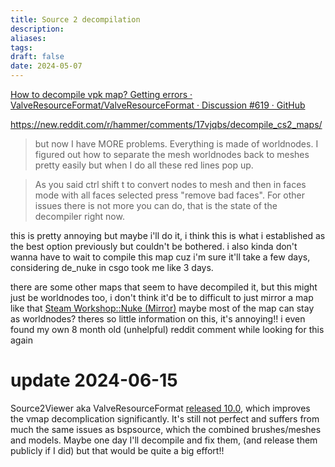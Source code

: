 ```yaml
---
title: Source 2 decompilation
description: 
aliases: 
tags: 
draft: false
date: 2024-05-07
---
```

[How to decompile vpk map? Getting errors · ValveResourceFormat/ValveResourceFormat · Discussion #619 · GitHub](https://github.com/ValveResourceFormat/ValveResourceFormat/discussions/619)


https://new.reddit.com/r/hammer/comments/17vjqbs/decompile_cs2_maps/
> but now I have MORE problems. Everything is made of worldnodes. I figured out how to separate the mesh worldnodes back to meshes pretty easily but when I do all these red lines pop up.

> As you said ctrl shift t to convert nodes to mesh and then in faces mode with all faces selected press "remove bad faces". For other issues there is not more you can do, that is the state of the decompiler right now.

this is pretty annoying but maybe i'll do it, i think this is what i established as the best option previously but couldn't be bothered.
i also kinda don't wanna have to wait to compile this map cuz i'm sure it'll take a few days, considering de_nuke in csgo took me like 3 days.

there are some other maps that seem to have decompiled it, but this might just be worldnodes too, i don't think it'd be to difficult to just mirror a map like that [Steam Workshop::Nuke (Mirror)](https://steamcommunity.com/sharedfiles/filedetails/?id=3145028641&searchtext=valveresourceformat)
maybe most of the map can stay as worldnodes?
theres so little information on this, it's annoying!! i even found my own 8 month old (unhelpful) reddit comment while looking for this again


# update 2024-06-15
Source2Viewer aka ValveResourceFormat [released 10.0](https://github.com/ValveResourceFormat/ValveResourceFormat/releases/tag/10.0), which improves the vmap decomplication significantly. It's still not perfect and suffers from much the same issues as bspsource, which the combined brushes/meshes and models. Maybe one day I'll decompile and fix them, (and release them publicly if I did) but that would be quite a big effort!!
